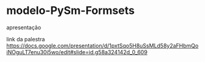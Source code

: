 # modelo-PySm-Formsets
apresentação

link da palestra
https://docs.google.com/presentation/d/1pxtSqo5H8uSsMLd58y2aFHbmQoiNOguLT7enu30i5wo/edit#slide=id.g58a324142d_0_609
